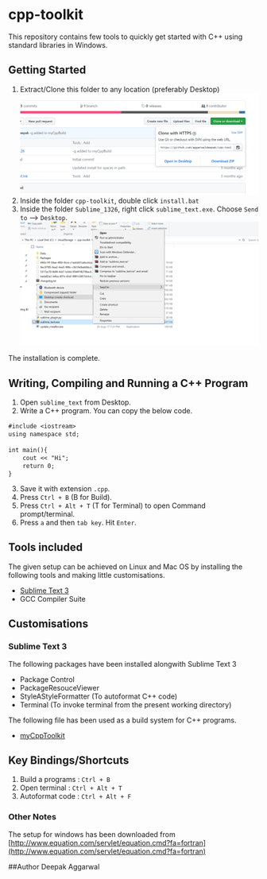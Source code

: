 # cpp-toolkit

This repository contains few tools to quickly get started with C++ using standard libraries in Windows.

## Getting Started
1. Extract/Clone this folder to any location (preferably Desktop)
![Get the URL](images/download.png)
2. Inside the folder `cpp-toolkit`, double click `install.bat`
3. Inside the folder `Sublime_1326`, right click `sublime_text.exe`. Choose `Send to` --> `Desktop`.
![Image](images/shortcut.png)

The installation is complete.

## Writing, Compiling and Running a C++ Program
1. Open `sublime_text` from Desktop.
2. Write a C++ program. You can copy the below code.

```
#include <iostream>
using namespace std;

int main(){
	cout << "Hi";
	return 0;
}
```
3. Save it with extension `.cpp`.
4. Press `Ctrl + B` (B for Build).
5. Press `Ctrl + Alt + T` (T for Terminal) to open Command prompt/terminal.
6. Press `a` and then `tab key`. Hit `Enter`.


## Tools included
The given setup can be achieved on Linux and Mac OS by installing the following tools and making little customisations.
* [Sublime Text 3](https://www.sublimetext.com/3)
* GCC Compiler Suite

## Customisations
### Sublime Text 3
The following packages have been installed alongwith Sublime Text 3
* Package Control
* PackageResouceViewer
* StyleAStyleFormatter (To autoformat C++ code)
* Terminal (To invoke terminal from the present working directory)

The following file has been used as a build system for C++ programs.
* [myCppToolkit](https://github.com/aggarwaldeepak/cpp-toolkit/blob/master/Sublime_1326/Data/Packages/User/myCppBuild.sublime-build)


## Key Bindings/Shortcuts
1. Build a programs	: `Ctrl + B`
2. Open terminal 	: `Ctrl + Alt + T`
3. Autoformat code 	: `Ctrl + Alt + F`

### Other Notes
The setup for windows has been downloaded from [http://www.equation.com/servlet/equation.cmd?fa=fortran](http://www.equation.com/servlet/equation.cmd?fa=fortran)

##Author
Deepak Aggarwal
